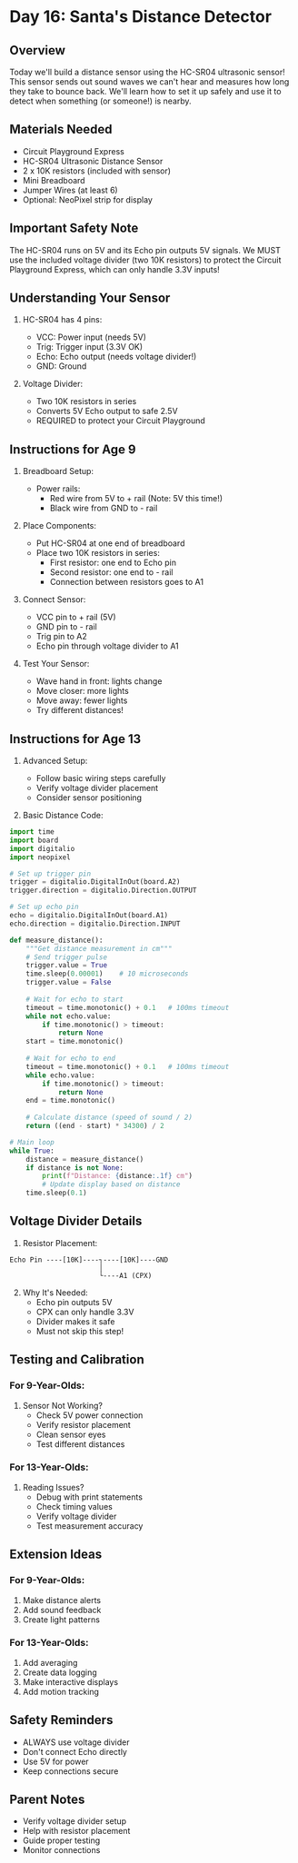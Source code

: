 # Day 16: Santa's Distance Detector

## Overview
Today we'll build a distance sensor using the HC-SR04 ultrasonic sensor! This sensor sends out sound waves we can't hear and measures how long they take to bounce back. We'll learn how to set it up safely and use it to detect when something (or someone!) is nearby.

## Materials Needed
- Circuit Playground Express
- HC-SR04 Ultrasonic Distance Sensor
- 2 x 10K resistors (included with sensor)
- Mini Breadboard
- Jumper Wires (at least 6)
- Optional: NeoPixel strip for display

## Important Safety Note
The HC-SR04 runs on 5V and its Echo pin outputs 5V signals. We MUST use the included voltage divider (two 10K resistors) to protect the Circuit Playground Express, which can only handle 3.3V inputs!

## Understanding Your Sensor
1. HC-SR04 has 4 pins:
   - VCC: Power input (needs 5V)
   - Trig: Trigger input (3.3V OK)
   - Echo: Echo output (needs voltage divider!)
   - GND: Ground

2. Voltage Divider:
   - Two 10K resistors in series
   - Converts 5V Echo output to safe 2.5V
   - REQUIRED to protect your Circuit Playground

## Instructions for Age 9

1. Breadboard Setup:
   - Power rails:
     - Red wire from 5V to + rail (Note: 5V this time!)
     - Black wire from GND to - rail

2. Place Components:
   - Put HC-SR04 at one end of breadboard
   - Place two 10K resistors in series:
     - First resistor: one end to Echo pin
     - Second resistor: one end to - rail
     - Connection between resistors goes to A1

3. Connect Sensor:
   - VCC pin to + rail (5V)
   - GND pin to - rail
   - Trig pin to A2
   - Echo pin through voltage divider to A1

4. Test Your Sensor:
   - Wave hand in front: lights change
   - Move closer: more lights
   - Move away: fewer lights
   - Try different distances!

## Instructions for Age 13

1. Advanced Setup:
   - Follow basic wiring steps carefully
   - Verify voltage divider placement
   - Consider sensor positioning

2. Basic Distance Code:
```python
import time
import board
import digitalio
import neopixel

# Set up trigger pin
trigger = digitalio.DigitalInOut(board.A2)
trigger.direction = digitalio.Direction.OUTPUT

# Set up echo pin
echo = digitalio.DigitalInOut(board.A1)
echo.direction = digitalio.Direction.INPUT

def measure_distance():
    """Get distance measurement in cm"""
    # Send trigger pulse
    trigger.value = True
    time.sleep(0.00001)    # 10 microseconds
    trigger.value = False
    
    # Wait for echo to start
    timeout = time.monotonic() + 0.1   # 100ms timeout
    while not echo.value:
        if time.monotonic() > timeout:
            return None
    start = time.monotonic()
    
    # Wait for echo to end
    timeout = time.monotonic() + 0.1   # 100ms timeout
    while echo.value:
        if time.monotonic() > timeout:
            return None
    end = time.monotonic()
    
    # Calculate distance (speed of sound / 2)
    return ((end - start) * 34300) / 2

# Main loop
while True:
    distance = measure_distance()
    if distance is not None:
        print(f"Distance: {distance:.1f} cm")
        # Update display based on distance
    time.sleep(0.1)
```

## Voltage Divider Details

1. Resistor Placement:
```
Echo Pin ----[10K]----┐----[10K]----GND
                      │
                      └----A1 (CPX)
```

2. Why It's Needed:
   - Echo pin outputs 5V
   - CPX can only handle 3.3V
   - Divider makes it safe
   - Must not skip this step!

## Testing and Calibration

### For 9-Year-Olds:
1. Sensor Not Working?
   - Check 5V power connection
   - Verify resistor placement
   - Clean sensor eyes
   - Test different distances

### For 13-Year-Olds:
1. Reading Issues?
   - Debug with print statements
   - Check timing values
   - Verify voltage divider
   - Test measurement accuracy

## Extension Ideas

### For 9-Year-Olds:
1. Make distance alerts
2. Add sound feedback
3. Create light patterns

### For 13-Year-Olds:
1. Add averaging
2. Create data logging
3. Make interactive displays
4. Add motion tracking

## Safety Reminders
- ALWAYS use voltage divider
- Don't connect Echo directly
- Use 5V for power
- Keep connections secure

## Parent Notes
- Verify voltage divider setup
- Help with resistor placement
- Guide proper testing
- Monitor connections